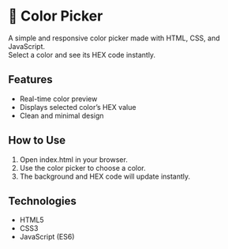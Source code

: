 # 🎨 Color Picker

A simple and responsive color picker made with HTML, CSS, and JavaScript.  
Select a color and see its HEX code instantly.

## Features
- Real-time color preview
- Displays selected color’s HEX value
- Clean and minimal design

## How to Use
1. Open index.html in your browser.
2. Use the color picker to choose a color.
3. The background and HEX code will update instantly.

## Technologies
- HTML5
- CSS3
- JavaScript (ES6)